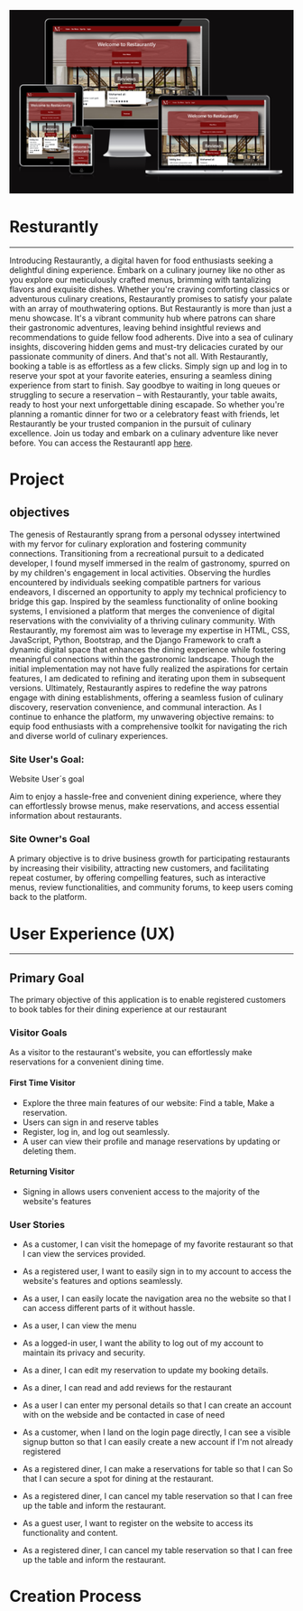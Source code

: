 ![](readme-images/responsiv.png)



# Resturantly
---

Introducing Restaurantly, a digital haven for food enthusiasts seeking a delightful dining experience. Embark on a culinary journey like no other as you explore our meticulously crafted menus, brimming with tantalizing flavors and exquisite dishes. Whether you're craving comforting classics or adventurous culinary creations, Restaurantly promises to satisfy your palate with an array of mouthwatering options.
But Restaurantly is more than just a menu showcase. It's a vibrant community hub where patrons can share their gastronomic adventures, leaving behind insightful reviews and recommendations to guide fellow food adherents. Dive into a sea of culinary insights, discovering hidden gems and must-try delicacies curated by our passionate community of diners.
And that's not all. With Restaurantly, booking a table is as effortless as a few clicks. Simply sign up and log in to reserve your spot at your favorite eateries, ensuring a seamless dining experience from start to finish. Say goodbye to waiting in long queues or struggling to secure a reservation – with Restaurantly, your table awaits, ready to host your next unforgettable dining escapade.
So whether you're planning a romantic dinner for two or a celebratory feast with friends, let Restaurantly be your trusted companion in the pursuit of culinary excellence. Join us today and embark on a culinary adventure like never before.
You can access the Restaurantl app [here](https://rbs-6abef8d317f3.herokuapp.com/).


# Project

## objectives
The genesis of Restaurantly sprang from a personal odyssey intertwined with my fervor for culinary exploration and fostering community connections. Transitioning from a recreational pursuit to a dedicated developer, I found myself immersed in the realm of gastronomy, spurred on by my children's engagement in local activities.
Observing the hurdles encountered by individuals seeking compatible partners for various endeavors, I discerned an opportunity to apply my technical proficiency to bridge this gap. Inspired by the seamless functionality of online booking systems, I envisioned a platform that merges the convenience of digital reservations with the conviviality of a thriving culinary community.
With Restaurantly, my foremost aim was to leverage my expertise in HTML, CSS, JavaScript, Python, Bootstrap, and the Django Framework to craft a dynamic digital space that enhances the dining experience while fostering meaningful connections within the gastronomic landscape. Though the initial implementation may not have fully realized the aspirations for certain features, I am dedicated to refining and iterating upon them in subsequent versions.
Ultimately, Restaurantly aspires to redefine the way patrons engage with dining establishments, offering a seamless fusion of culinary discovery, reservation convenience, and communal interaction. As I continue to enhance the platform, my unwavering objective remains: to equip food enthusiasts with a comprehensive toolkit for navigating the rich and diverse world of culinary experiences.

### Site User's Goal:
Website User´s goal

Aim to enjoy a hassle-free and convenient dining experience, where they can effortlessly browse menus, make reservations, and access essential information about restaurants.
### Site Owner's Goal

A primary objective is to drive business growth for participating restaurants by increasing their visibility, attracting new customers, and facilitating repeat costumer, by offering compelling features, such as interactive menus, review functionalities, and community forums, to keep users coming back to the platform.

# User Experience (UX)
---

## Primary Goal
The primary objective of this application is to enable registered customers to book tables for their dining experience at our restaurant


### Visitor Goals
As a visitor to the  restaurant's website, you can effortlessly make reservations for a convenient dining time.

#### First Time Visitor

   -  Explore the three main features of our website: Find a table, Make a reservation.
   - Users can sign in and reserve tables
   -  Register, log in, and log out seamlessly.
  -  A user can view their profile and manage reservations by updating or deleting them.


#### Returning Visitor

- Signing in allows users convenient access to the majority of the website's features


### User Stories
- As a customer, I can visit the homepage of my favorite restaurant so that I can view the services provided.

- As a registered user, I want to easily sign in to my account to access the website's features and options seamlessly.
- As a user, I can easily locate the navigation area no the website so that I can access different parts of it without hassle.

- As a user, I can view the menu

- As a logged-in user, I want the ability to log out of my account to maintain its privacy and security.

- As a diner, I can edit my reservation to update my booking details.

- As a diner, I can read and add reviews for the restaurant
- As a user I can enter my personal details so that I can create an account with on the webside and be contacted in case of need
- As a customer, when I land on the login page directly, I can see a visible signup button so that I can easily create a new account if I'm not already registered

- As a registered diner, I can make a reservations for table so that I can So that I can secure a spot for dining at the restaurant.

- As a registered diner, I can cancel my table reservation so that I can free up the table and inform the restaurant.

- As a guest user, I want to register on the website to access its functionality and content.

- As a registered diner, I can cancel my table reservation so that I can free up the table and inform the restaurant.


# Creation Process






